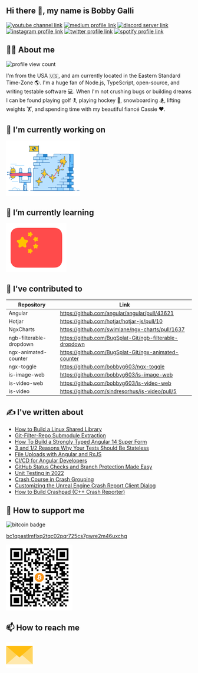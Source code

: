 ## Hi there 👋, my name is Bobby Galli

[![youtube channel link](https://img.shields.io/badge/YouTube-FF0000?style=for-the-badge&logo=youtube&logoColor=white)](https://youtube.com/c/bobbyg603)
[![medium profile link](https://img.shields.io/badge/Medium-12100E?style=for-the-badge&logo=medium&logoColor=white)](https://medium.com/@bobbyg603)
[![discord server link](https://img.shields.io/badge/Discord-7289DA?style=for-the-badge&logo=discord&logoColor=white)](https://discord.gg/K4KjjRV5ve)
[![instagram profile link](https://img.shields.io/badge/Instagram-E4405F?style=for-the-badge&logo=instagram&logoColor=white)](https://instagram.com/bobbyg603)
[![twitter profile link](https://img.shields.io/badge/Twitter-1DA1F2?style=for-the-badge&logo=twitter&logoColor=white)](https://twitter.com/bobbyg603)
[![spotify profile link](https://img.shields.io/badge/Spotify-1ED760?&style=for-the-badge&logo=spotify&logoColor=white)](https://open.spotify.com/user/1268047170?si=70bd315ee3ba4c40)

## 🙋‍♂️ About me

![profile view count](https://komarev.com/ghpvc/?username=bobbyg603)

I'm from the USA 🇺🇸, and am currently located in the Eastern Standard Time-Zone 🌎. I'm a huge fan of Node.js, TypeScript, open-source, and writing testable software 💻. When I'm not crushing bugs or building dreams I can be found playing golf 🏌️, playing hockey 🏒, snowboarding 🏂, lifting weights 🏋️, and spending time with my beautiful fiancé Cassie ❤️.

## 🔭 I'm currently working on

[<img src="assets/bugsplat-slingshot-small.png" alt="bugsplat slingshot" width="200px">](https://github.com/BugSplat-Git)

## 🌱 I’m currently learning

[![chinese flag](assets/chinese-flag-round.svg)](https://www.duolingo.com/profile/bobbyg603)

## 🔨 I've contributed to

| Repository              | Link                                                    |
|-------------------------|---------------------------------------------------------|
| Angular                 | https://github.com/angular/angular/pull/43621           |
| Hotjar                  | https://github.com/hotjar/hotjar-js/pull/10             |
| NgxCharts               | https://github.com/swimlane/ngx-charts/pull/1637        |
| ngb-filterable-dropdown | https://github.com/BugSplat-Git/ngb-filterable-dropdown |
| ngx-animated-counter    | https://github.com/BugSplat-Git/ngx-animated-counter    |
| ngx-toggle              | https://github.com/bobbyg603/ngx-toggle                 |
| is-image-web            | https://github.com/bobbyg603/is-image-web               |
| is-video-web            | https://github.com/bobbyg603/is-video-web               |
| is-video                | https://github.com/sindresorhus/is-video/pull/5         |

## ✍️ I've written about

- [How to Build a Linux Shared Library](https://medium.com/better-programming/how-to-build-a-linux-shared-library-f5b574b0c08e)
- [Git-Filter-Repo Submodule Extraction](https://levelup.gitconnected.com/git-filter-repo-submodule-extraction-fb84de4c0ed6)
- [How To Build a Strongly Typed Angular 14 Super Form](https://betterprogramming.pub/how-to-build-a-strongly-typed-angular-14-super-form-86837965a0e5)
- [3 and 1/2 Reasons Why Your Tests Should Be Stateless](https://betterprogramming.pub/3-and-1-2-reasons-why-your-tests-should-be-stateless-ad93441705fe)
- [File Uploads with Angular and RxJS](https://medium.com/better-programming/file-uploads-with-angular-and-rxjs-34262b3450ae)
- [CI/CD for Angular Developers](https://medium.com/@bobbyg603/ci-cd-for-angular-developers-be9a1485d22b)
- [GitHub Status Checks and Branch Protection Made Easy](https://medium.com/@bobbyg603/github-status-checks-and-branch-protection-made-easy-b70d6d9ffc76)
- [Unit Testing in 2022](https://medium.com/@bobbyg603/unit-testing-software-in-2022-b3ac00962c65)
- [Crash Course in Crash Grouping](https://www.bugsplat.com/blog/product/crash-course-in-grouping/)
- [Customizing the Unreal Engine Crash Report Client Dialog](https://www.bugsplat.com/blog/game-dev/customizing-ue4-crash-dialog/)
- [How to Build Crashpad (C++ Crash Reporter)](https://docs.bugsplat.com/introduction/getting-started/integrations/cross-platform/crashpad/how-to-build-google-crashpad)

## 💸 How to support me

![bitcoin badge](https://img.shields.io/badge/Bitcoin-000000?style=for-the-badge&logo=bitcoin&logoColor=white)

[bc1qpastlmflxq2tqc02pqr725cs7gwre2m46uxchg](https://www.blockchain.com/btc/address/bc1qpastlmflxq2tqc02pqr725cs7gwre2m46uxchg)

<img src="assets/bitcoin.png" alt="bitcoin address" width="180px">

## 📫 How to reach me

[<img src="assets/envelope.svg" width="72px">](mailto:bobbyg603@pm.me)
